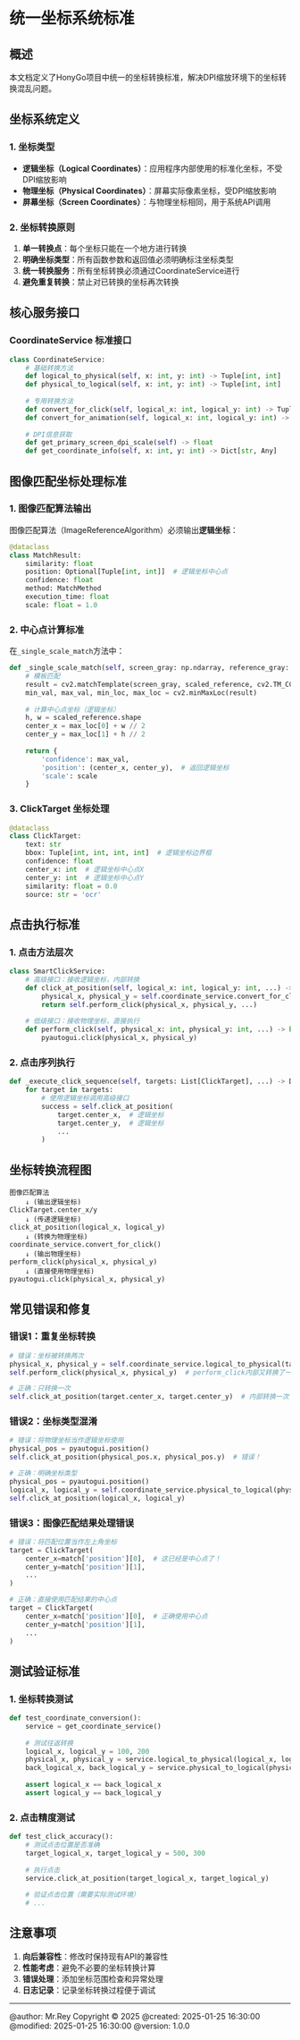 # 统一坐标系统标准

## 概述

本文档定义了HonyGo项目中统一的坐标转换标准，解决DPI缩放环境下的坐标转换混乱问题。

## 坐标系统定义

### 1. 坐标类型

- **逻辑坐标（Logical Coordinates）**：应用程序内部使用的标准化坐标，不受DPI缩放影响
- **物理坐标（Physical Coordinates）**：屏幕实际像素坐标，受DPI缩放影响
- **屏幕坐标（Screen Coordinates）**：与物理坐标相同，用于系统API调用

### 2. 坐标转换原则

1. **单一转换点**：每个坐标只能在一个地方进行转换
2. **明确坐标类型**：所有函数参数和返回值必须明确标注坐标类型
3. **统一转换服务**：所有坐标转换必须通过CoordinateService进行
4. **避免重复转换**：禁止对已转换的坐标再次转换

## 核心服务接口

### CoordinateService 标准接口

```python
class CoordinateService:
    # 基础转换方法
    def logical_to_physical(self, x: int, y: int) -> Tuple[int, int]
    def physical_to_logical(self, x: int, y: int) -> Tuple[int, int]
    
    # 专用转换方法
    def convert_for_click(self, logical_x: int, logical_y: int) -> Tuple[int, int]
    def convert_for_animation(self, logical_x: int, logical_y: int) -> Tuple[int, int]
    
    # DPI信息获取
    def get_primary_screen_dpi_scale(self) -> float
    def get_coordinate_info(self, x: int, y: int) -> Dict[str, Any]
```

## 图像匹配坐标处理标准

### 1. 图像匹配算法输出

图像匹配算法（ImageReferenceAlgorithm）必须输出**逻辑坐标**：

```python
@dataclass
class MatchResult:
    similarity: float
    position: Optional[Tuple[int, int]]  # 逻辑坐标中心点
    confidence: float
    method: MatchMethod
    execution_time: float
    scale: float = 1.0
```

### 2. 中心点计算标准

在`_single_scale_match`方法中：

```python
def _single_scale_match(self, screen_gray: np.ndarray, reference_gray: np.ndarray, scale: float) -> Optional[Dict]:
    # 模板匹配
    result = cv2.matchTemplate(screen_gray, scaled_reference, cv2.TM_CCOEFF_NORMED)
    min_val, max_val, min_loc, max_loc = cv2.minMaxLoc(result)
    
    # 计算中心点坐标（逻辑坐标）
    h, w = scaled_reference.shape
    center_x = max_loc[0] + w // 2
    center_y = max_loc[1] + h // 2
    
    return {
        'confidence': max_val,
        'position': (center_x, center_y),  # 返回逻辑坐标
        'scale': scale
    }
```

### 3. ClickTarget 坐标处理

```python
@dataclass
class ClickTarget:
    text: str
    bbox: Tuple[int, int, int, int]  # 逻辑坐标边界框
    confidence: float
    center_x: int  # 逻辑坐标中心点X
    center_y: int  # 逻辑坐标中心点Y
    similarity: float = 0.0
    source: str = 'ocr'
```

## 点击执行标准

### 1. 点击方法层次

```python
class SmartClickService:
    # 高级接口：接收逻辑坐标，内部转换
    def click_at_position(self, logical_x: int, logical_y: int, ...) -> bool:
        physical_x, physical_y = self.coordinate_service.convert_for_click(logical_x, logical_y)
        return self.perform_click(physical_x, physical_y, ...)
    
    # 低级接口：接收物理坐标，直接执行
    def perform_click(self, physical_x: int, physical_y: int, ...) -> bool:
        pyautogui.click(physical_x, physical_y)
```

### 2. 点击序列执行

```python
def _execute_click_sequence(self, targets: List[ClickTarget], ...) -> Dict[str, Any]:
    for target in targets:
        # 使用逻辑坐标调用高级接口
        success = self.click_at_position(
            target.center_x,  # 逻辑坐标
            target.center_y,  # 逻辑坐标
            ...
        )
```

## 坐标转换流程图

```
图像匹配算法
    ↓ (输出逻辑坐标)
ClickTarget.center_x/y
    ↓ (传递逻辑坐标)
click_at_position(logical_x, logical_y)
    ↓ (转换为物理坐标)
coordinate_service.convert_for_click()
    ↓ (输出物理坐标)
perform_click(physical_x, physical_y)
    ↓ (直接使用物理坐标)
pyautogui.click(physical_x, physical_y)
```

## 常见错误和修复

### 错误1：重复坐标转换

```python
# 错误：坐标被转换两次
physical_x, physical_y = self.coordinate_service.logical_to_physical(target.center_x, target.center_y)
self.perform_click(physical_x, physical_y)  # perform_click内部又转换了一次

# 正确：只转换一次
self.click_at_position(target.center_x, target.center_y)  # 内部转换一次
```

### 错误2：坐标类型混淆

```python
# 错误：将物理坐标当作逻辑坐标使用
physical_pos = pyautogui.position()
self.click_at_position(physical_pos.x, physical_pos.y)  # 错误！

# 正确：明确坐标类型
physical_pos = pyautogui.position()
logical_x, logical_y = self.coordinate_service.physical_to_logical(physical_pos.x, physical_pos.y)
self.click_at_position(logical_x, logical_y)
```

### 错误3：图像匹配结果处理错误

```python
# 错误：将匹配位置当作左上角坐标
target = ClickTarget(
    center_x=match['position'][0],  # 这已经是中心点了！
    center_y=match['position'][1],
    ...
)

# 正确：直接使用匹配结果的中心点
target = ClickTarget(
    center_x=match['position'][0],  # 正确使用中心点
    center_y=match['position'][1],
    ...
)
```

## 测试验证标准

### 1. 坐标转换测试

```python
def test_coordinate_conversion():
    service = get_coordinate_service()
    
    # 测试往返转换
    logical_x, logical_y = 100, 200
    physical_x, physical_y = service.logical_to_physical(logical_x, logical_y)
    back_logical_x, back_logical_y = service.physical_to_logical(physical_x, physical_y)
    
    assert logical_x == back_logical_x
    assert logical_y == back_logical_y
```

### 2. 点击精度测试

```python
def test_click_accuracy():
    # 测试点击位置是否准确
    target_logical_x, target_logical_y = 500, 300
    
    # 执行点击
    service.click_at_position(target_logical_x, target_logical_y)
    
    # 验证点击位置（需要实际测试环境）
    # ...
```



## 注意事项

1. **向后兼容性**：修改时保持现有API的兼容性
2. **性能考虑**：避免不必要的坐标转换计算
3. **错误处理**：添加坐标范围检查和异常处理
4. **日志记录**：记录坐标转换过程便于调试

---

@author: Mr.Rey Copyright © 2025
@created: 2025-01-25 16:30:00
@modified: 2025-01-25 16:30:00
@version: 1.0.0